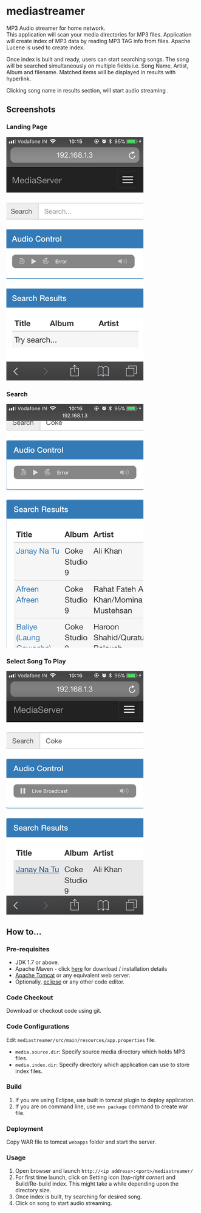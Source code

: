 # mediastreamer
MP3 Audio streamer for home network.<br />This application will scan your media directories for MP3 files. Application will create index of MP3 data by reading MP3 TAG info from files. Apache Lucene is used to create index.

Once index is built and ready, users can start searching songs. The song will be searched simultaneously on multiple fields i.e. Song Name, Artist, Album and filename. Matched items will be displayed in results with hyperlink.

Clicking song name in results section, will start audio streaming .
## Screenshots
### Landing Page
![Landing Page](https://raw.githubusercontent.com/mayankgsingh/mediastreamer/master/screenshots/LandingPage.jpg)
### Search
![Search](https://raw.githubusercontent.com/mayankgsingh/mediastreamer/master/screenshots/SearchAndEnter.jpg)
### Select Song To Play
![Select Song.png](https://raw.githubusercontent.com/mayankgsingh/mediastreamer/master/screenshots/SelectSongToPlay.jpg)

## How to...
### Pre-requisites
 - JDK 1.7 or above.
 - Apache Maven - click [here](https://maven.apache.org) for download / installation details 
 - [Apache Tomcat](http://tomcat.apache.org/) or any equivalent web server.
 - Optionally, [eclipse](http://www.eclipse.org) or any other code editor.
### Code Checkout
Download or checkout code using git.
### Code Configurations 
Edit `mediastreamer/src/main/resources/app.properties` file.
 - `media.source.dir`: Specify source media directory which holds MP3 files.
 - `media.index.dir`: Specify directory which application can use to store index files.
### Build
1. If you are using Eclipse, use built in tomcat plugin to deploy application.
2. If you are on command line, use `mvn package` command to create war file.
### Deployment
Copy WAR file to tomcat `webapps` folder and start the server.
### Usage
1. Open browser and launch `http://<ip address>:<port>/mediastreamer/`
2. For first time launch, click on Setting icon (*top-right corner*) and Build/Re-build index. This might take a while depending upon the directory size.
3. Once index is built, try searching for desired song.
4. Click on song to start audio streaming.